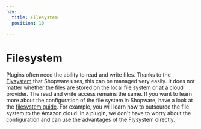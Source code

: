 ```yaml
---
nav:
  title: Filesystem
  position: 10

---
```


# Filesystem

Plugins often need the ability to read and write files. Thanks to the [Flysystem](https://flysystem.thephpleague.com/docs/) that Shopware uses, this can be managed very easily. It does not matter whether the files are stored on the local file system or at a cloud provider. The read and write access remains the same. If you want to learn more about the configuration of the file system in Shopware, have a look at the [filesystem guide](../../../../hosting/infrastructure/filesystem). For example, you will learn how to outsource the file system to the Amazon cloud. In a plugin, we don't have to worry about the configuration and can use the advantages of the Flysystem directly.
